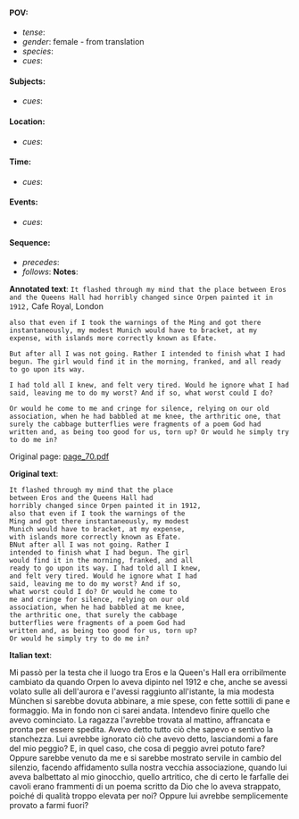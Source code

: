 #### POV: 
  - *tense*:
  - *gender*: female - from translation
  - *species*:
  - *cues*:
#### Subjects:
  - *cues*:
#### Location:
  - *cues*:
#### Time:
  - *cues*:
#### Events:
  - *cues*:
#### Sequence:
  - *precedes*: 
  - *follows*:
**Notes**:


**Annotated text**:
`It flashed through my mind that the place between Eros and the Queens Hall had horribly changed since Orpen painted it in 1912,` Cafe Royal, London

`also that even if I took the warnings of the Ming and got there instantaneously, my modest Munich would have to bracket, at my expense, with islands more correctly known as Efate.`

`But after all I was not going. Rather I intended to finish what I had begun. The girl would find it in the morning, franked, and all ready to go upon its way.`

`I had told all I knew, and felt very tired. Would he ignore what I had said, leaving me to do my worst? And if so, what worst could I do?`

`Or would he come to me and cringe for silence, relying on our old association, when he had babbled at me knee, the arthritic one, that surely the cabbage butterflies were fragments of a poem God had written and, as being too good for us, torn up? Or would he simply try to do me in?`

Original page:
[page_70.pdf](https://github.com/vigji/cainjb/blob/main/source_material/pages/page_70.pdf)

**Original text**:
```
It flashed through my mind that the place 
between Eros and the Queens Hall had 
horribly changed since Orpen painted it in 1912, 
also that even if I took the warnings of the 
Ming and got there instantaneously, my modest 
Munich would have to bracket, at my expense, 
with islands more correctly known as Efate. 
BNut after all I was not going. Rather I 
intended to finish what I had begun. The girl 
would find it in the morning, franked, and all 
ready to go upon its way. I had told all I knew, 
and felt very tired. Would he ignore what I had 
said, leaving me to do my worst? And if so, 
what worst could I do? Or would he come to 
me and cringe for silence, relying on our old 
association, when he had babbled at me knee, 
the arthritic one, that surely the cabbage 
butterflies were fragments of a poem God had 
written and, as being too good for us, torn up? 
Or would he simply try to do me in? 
```


**Italian text**:

Mi passò per la testa che il luogo tra Eros e la Queen's Hall era orribilmente cambiato da quando Orpen lo aveva dipinto nel 1912 e che, anche se avessi volato sulle ali dell'aurora e l'avessi raggiunto all'istante, la mia modesta München si sarebbe dovuta abbinare, a mie spese, con fette sottili di pane e formaggio. Ma in fondo non ci sarei andata. Intendevo finire quello che avevo cominciato. La ragazza l'avrebbe trovata al mattino, affrancata e pronta per essere spedita. Avevo detto tutto ciò che sapevo e sentivo la stanchezza. Lui avrebbe ignorato ciò che avevo detto, lasciandomi a fare del mio peggio? E, in quel caso, che cosa di peggio avrei potuto fare? Oppure sarebbe venuto da me e si sarebbe mostrato servile in cambio del silenzio, facendo affidamento sulla nostra vecchia associazione, quando lui aveva balbettato al mio ginocchio, quello artritico, che di certo le farfalle dei cavoli erano frammenti di un poema scritto da Dio che lo aveva strappato, poiché di qualità troppo elevata per noi? Oppure lui avrebbe semplicemente provato a farmi fuori?

